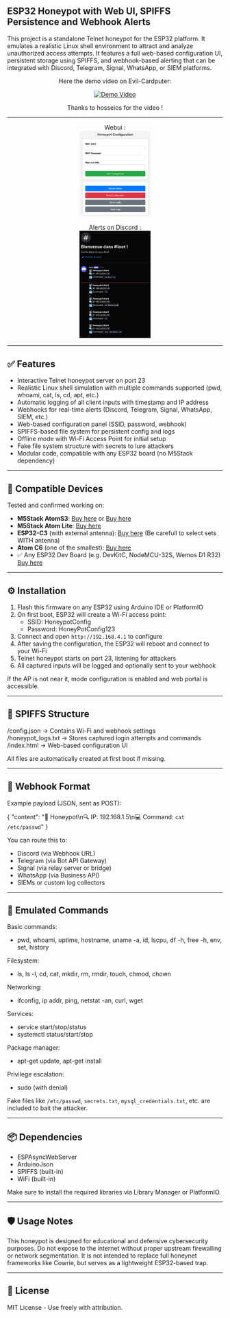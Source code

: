 ## ESP32 Honeypot with Web UI, SPIFFS Persistence and Webhook Alerts

This project is a standalone Telnet honeypot for the ESP32 platform. It emulates a realistic Linux shell environment to attract and analyze unauthorized access attempts. It features a full web-based configuration UI, persistent storage using SPIFFS, and webhook-based alerting that can be integrated with Discord, Telegram, Signal, WhatsApp, or SIEM platforms.
<div align="center">
  
  Here the demo video on Evil-Cardputer:
  
  <a href="https://youtube.com/shorts/P73wcEghjso" >
      <img alt="Demo Video" src="https://img.youtube.com/vi/P73wcEghjso/0.jpg" width="33%" height="33%"/>
  </a>

Thanks to hosseios for the video ! 

---

Webui :  
<img alt="WebUi" src="./WebUi.png" width="33%" height="33%"/>


Alerts on Discord :   
<img alt="WebUi" src="./WebHookDiscord.jpg" width="33%" height="33%"/>
</div>

---

## ✅ Features

- Interactive Telnet honeypot server on port 23
- Realistic Linux shell simulation with multiple commands supported (pwd, whoami, cat, ls, cd, apt, etc.)
- Automatic logging of all client inputs with timestamp and IP address
- Webhooks for real-time alerts (Discord, Telegram, Signal, WhatsApp, SIEM, etc.)
- Web-based configuration panel (SSID, password, webhook)
- SPIFFS-based file system for persistent config and logs
- Offline mode with Wi-Fi Access Point for initial setup
- Fake file system structure with secrets to lure attackers
- Modular code, compatible with any ESP32 board (no M5Stack dependency)

---
## 🧩 Compatible Devices

Tested and confirmed working on:

- **M5Stack AtomS3**: [Buy here](https://s.click.aliexpress.com/e/_DnDXSKJ) or [Buy here](https://shop.m5stack.com/products/atoms3-dev-kit-w-0-85-inch-screen?ref=7h30th3r0n3)
- **M5Stack Atom Lite**: [Buy here](https://s.click.aliexpress.com/e/_Dm0e95D)
- **ESP32-C3** (with external antenna): [Buy here](https://s.click.aliexpress.com/e/_DD1yibp) (Be carefull to select sets WITH antenna)
- **Atom C6** (one of the smallest): [Buy here](https://shop.m5stack.com/products/m5stack-nanoc6-dev-kit?ref=7h30th3r0n3) 
- ✅ Any ESP32 Dev Board (e.g. DevKitC, NodeMCU-32S, Wemos D1 R32) [Buy here](https://s.click.aliexpress.com/e/_DEWPrnz)

---
## ⚙️ Installation

1. Flash this firmware on any ESP32 using Arduino IDE or PlatformIO
2. On first boot, ESP32 will create a Wi-Fi access point:
   - SSID: HoneypotConfig
   - Password: HoneyPotConfig123
3. Connect and open `http://192.168.4.1` to configure
4. After saving the configuration, the ESP32 will reboot and connect to your Wi-Fi
5. Telnet honeypot starts on port 23, listening for attackers
6. All captured inputs will be logged and optionally sent to your webhook

If the AP is not near it, mode configuration is enabled and web portal is accessible.

---

## 📁 SPIFFS Structure

/config.json       → Contains Wi-Fi and webhook settings  
/honeypot_logs.txt → Stores captured login attempts and commands  
/index.html        → Web-based configuration UI  

All files are automatically created at first boot if missing.

---

## 📡 Webhook Format

Example payload (JSON, sent as POST):

{
  "content": "📡 Honeypot\n🔍 IP: 192.168.1.5\n💻 Command: `cat /etc/passwd`"
}

You can route this to:

- Discord (via Webhook URL)
- Telegram (via Bot API Gateway)
- Signal (via relay server or bridge)
- WhatsApp (via Business API)
- SIEMs or custom log collectors

---

## 🧠 Emulated Commands

Basic commands:
- pwd, whoami, uptime, hostname, uname -a, id, lscpu, df -h, free -h, env, set, history

Filesystem:
- ls, ls -l, cd, cat, mkdir, rm, rmdir, touch, chmod, chown

Networking:
- ifconfig, ip addr, ping, netstat -an, curl, wget

Services:
- service <name> start/stop/status
- systemctl status/start/stop

Package manager:
- apt-get update, apt-get install

Privilege escalation:
- sudo (with denial)

Fake files like `/etc/passwd`, `secrets.txt`, `mysql_credentials.txt`, etc. are included to bait the attacker.

---

## 📦 Dependencies

- ESPAsyncWebServer
- ArduinoJson
- SPIFFS (built-in)
- WiFi (built-in)

Make sure to install the required libraries via Library Manager or PlatformIO.

---

## 🛡️ Usage Notes

This honeypot is designed for educational and defensive cybersecurity purposes. Do not expose to the internet without proper upstream firewalling or network segmentation. It is not intended to replace full honeynet frameworks like Cowrie, but serves as a lightweight ESP32-based trap.

---

## 📄 License

MIT License - Use freely with attribution.
